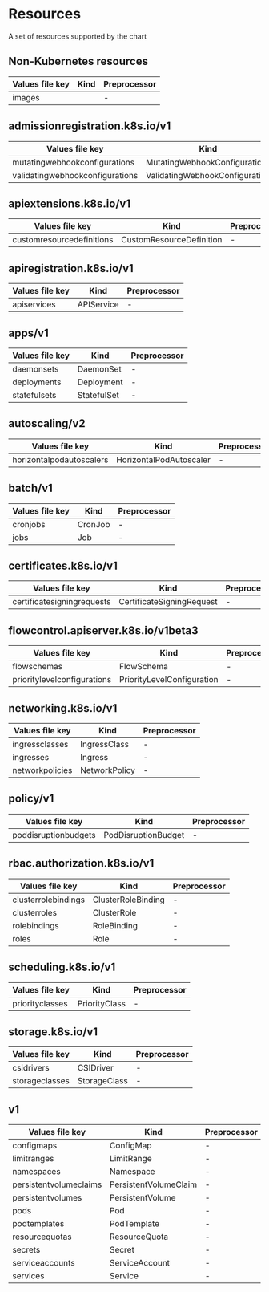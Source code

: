 # Resources

A set of resources supported by the chart

## Non-Kubernetes resources

| Values file key | Kind | Preprocessor |
| --------------- | ---- | ------------ |
| images   |  | - |


## admissionregistration.k8s.io/v1

| Values file key | Kind | Preprocessor |
| --------------- | ---- | ------------ |
| mutatingwebhookconfigurations   | MutatingWebhookConfiguration | - |
| validatingwebhookconfigurations   | ValidatingWebhookConfiguration | - |


## apiextensions.k8s.io/v1

| Values file key | Kind | Preprocessor |
| --------------- | ---- | ------------ |
| customresourcedefinitions   | CustomResourceDefinition | - |


## apiregistration.k8s.io/v1

| Values file key | Kind | Preprocessor |
| --------------- | ---- | ------------ |
| apiservices   | APIService | - |


## apps/v1

| Values file key | Kind | Preprocessor |
| --------------- | ---- | ------------ |
| daemonsets   | DaemonSet | - |
| deployments   | Deployment | - |
| statefulsets   | StatefulSet | - |


## autoscaling/v2

| Values file key | Kind | Preprocessor |
| --------------- | ---- | ------------ |
| horizontalpodautoscalers   | HorizontalPodAutoscaler | - |


## batch/v1

| Values file key | Kind | Preprocessor |
| --------------- | ---- | ------------ |
| cronjobs   | CronJob | - |
| jobs   | Job | - |


## certificates.k8s.io/v1

| Values file key | Kind | Preprocessor |
| --------------- | ---- | ------------ |
| certificatesigningrequests   | CertificateSigningRequest | - |


## flowcontrol.apiserver.k8s.io/v1beta3

| Values file key | Kind | Preprocessor |
| --------------- | ---- | ------------ |
| flowschemas   | FlowSchema | - |
| prioritylevelconfigurations   | PriorityLevelConfiguration | - |


## networking.k8s.io/v1

| Values file key | Kind | Preprocessor |
| --------------- | ---- | ------------ |
| ingressclasses   | IngressClass | - |
| ingresses   | Ingress | - |
| networkpolicies   | NetworkPolicy | - |


## policy/v1

| Values file key | Kind | Preprocessor |
| --------------- | ---- | ------------ |
| poddisruptionbudgets   | PodDisruptionBudget | - |


## rbac.authorization.k8s.io/v1

| Values file key | Kind | Preprocessor |
| --------------- | ---- | ------------ |
| clusterrolebindings   | ClusterRoleBinding | - |
| clusterroles   | ClusterRole | - |
| rolebindings   | RoleBinding | - |
| roles   | Role | - |


## scheduling.k8s.io/v1

| Values file key | Kind | Preprocessor |
| --------------- | ---- | ------------ |
| priorityclasses   | PriorityClass | - |


## storage.k8s.io/v1

| Values file key | Kind | Preprocessor |
| --------------- | ---- | ------------ |
| csidrivers   | CSIDriver | - |
| storageclasses   | StorageClass | - |


## v1

| Values file key | Kind | Preprocessor |
| --------------- | ---- | ------------ |
| configmaps   | ConfigMap | - |
| limitranges   | LimitRange | - |
| namespaces   | Namespace | - |
| persistentvolumeclaims   | PersistentVolumeClaim | - |
| persistentvolumes   | PersistentVolume | - |
| pods   | Pod | - |
| podtemplates   | PodTemplate | - |
| resourcequotas   | ResourceQuota | - |
| secrets   | Secret | - |
| serviceaccounts   | ServiceAccount | - |
| services   | Service | - |